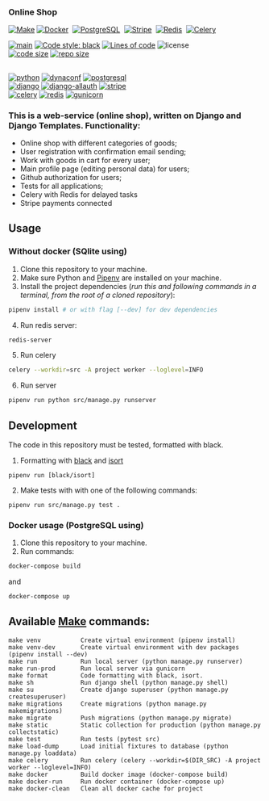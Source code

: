 ### Online Shop

[![Make](https://img.shields.io/badge/Make-%23008FBA.svg?style=for-the-badge&logo=gnu&logoColor=white)](https://www.gnu.org/software/make/)
[![Docker](https://img.shields.io/badge/docker-%230db7ed.svg?style=for-the-badge&logo=docker&logoColor=white)](https://www.docker.com/)&nbsp;
[![PostgreSQL](https://img.shields.io/badge/-PostgreSQL-blue?logo=postgresql&style=for-the-badge&logoColor=white)](https://postgresql.org)&nbsp;
[![Stripe](https://img.shields.io/badge/Stripe-626CD9?style=for-the-badge&logo=Stripe&logoColor=white)](https://stripe.com/)&nbsp;
[![Redis](https://img.shields.io/badge/redis-%23DD0031.svg?&style=for-the-badge&logo=redis&logoColor=white)](https://redis.io/)&nbsp;
[![Celery](https://img.shields.io/badge/celery-%2337814A.svg?&style=for-the-badge&logo=celery&logoColor=white)](https://docs.celeryq.dev/en/stable/)&nbsp;

[![main](https://github.com/swankyalex/Online-shop-django/actions/workflows/python-app.yml/badge.svg?branch=master)](https://github.com/swankyalex/Online-shop-django/actions)
[![Code style: black](https://img.shields.io/badge/code%20style-black-000000.svg)](https://github.com/psf/black)
[![Lines of code](https://img.shields.io/tokei/lines/github/swankyalex/Online-shop-django)](https://github.com/swankyalex/Online-shop-django/tree/master)
![license](https://img.shields.io/badge/license-Apache%202-blue)
<br>
[![code size](https://img.shields.io/github/languages/code-size/swankyalex/Online-shop-django)](./)
[![repo size](https://img.shields.io/github/repo-size/swankyalex/Online-shop-django)](./)
##
[![python](https://img.shields.io/github/pipenv/locked/python-version/swankyalex/Online-shop-django)](https://www.python.org/)
[![dynaconf](https://img.shields.io/github/pipenv/locked/dependency-version/swankyalex/Online-shop-django/dynaconf)](https://www.dynaconf.com/)
[![postgresql](https://img.shields.io/badge/PostgreSQL-15.1-blue)](https://postgresql.org)
<br>
[![django](https://img.shields.io/github/pipenv/locked/dependency-version/swankyalex/Online-shop-django/django)](https://www.djangoproject.com/)
[![django-allauth](https://img.shields.io/github/pipenv/locked/dependency-version/swankyalex/Online-shop-django/django-allauth)](https://django-allauth.readthedocs.io/en/latest/)
[![stripe](https://img.shields.io/github/pipenv/locked/dependency-version/swankyalex/Online-shop-django/stripe)](https://stripe.com/)
<br>
[![celery](https://img.shields.io/github/pipenv/locked/dependency-version/swankyalex/Online-shop-django/celery)](https://docs.celeryq.dev/en/stable/)
[![redis](https://img.shields.io/github/pipenv/locked/dependency-version/swankyalex/Online-shop-django/django-redis)](https://redis.io/)
[![gunicorn](https://img.shields.io/github/pipenv/locked/dependency-version/swankyalex/Online-shop-django/gunicorn)](https://gunicorn.org/)

### This is a web-service (online shop), written on Django and Django Templates. Functionality:
- Online shop with different categories of goods;
- User registration with confirmation email sending;
- Work with goods in cart for every user;
- Main profile page (editing personal data) for users;
- Github authorization for users;
- Tests for all applications;
- Celery with Redis for delayed tasks
- Stripe payments connected

## Usage
### Without docker (SQlite using)
1. Clone this repository to your machine.
2. Make sure Python and [Pipenv](https://pipenv.pypa.io/en/latest/) are installed on your machine.
3. Install the project dependencies (*run this and following commands in a terminal, from the root of a cloned repository*):
```sh
pipenv install # or with flag [--dev] for dev dependencies
```
4. Run redis server:
```sh
redis-server
```
5. Run celery
```sh
celery --workdir=src -A project worker --loglevel=INFO
```
6. Run server
```sh
pipenv run python src/manage.py runserver
```

## Development

The code in this repository must be tested, formatted with black.

1. Formatting with [black](https://black.readthedocs.io/en/stable/) and [isort](https://pycqa.github.io/isort/) 
```
pipenv run [black/isort]
```
2. Make tests with with one of the following commands:
```
pipenv run src/manage.py test .
```

### Docker usage (PostgreSQL using)
1. Clone this repository to your machine.
2. Run commands:
```sh
docker-compose build  
```
and
```sh
docker-compose up 
```

## Available [Make](https://www.gnu.org/software/make/) commands:

```
make venv           Сreate virtual environment (pipenv install)
make venv-dev       Сreate virtual environment with dev packages (pipenv install --dev)
make run            Run local server (python manage.py runserver)
make run-prod       Run local server via gunicorn
make format         Code formatting with black, isort.
make sh             Run django shell (python manage.py shell)
make su             Create django superuser (python manage.py createsuperuser)
make migrations     Create migrations (python manage.py makemigrations)
make migrate        Push migrations (python manage.py migrate)
make static         Static collection for production (python manage.py collectstatic)
make test           Run tests (pytest src)
make load-dump      Load initial fixtures to database (python manage.py loaddata)
make celery         Run celery (celery --workdir=$(DIR_SRC) -A project worker --loglevel=INFO)
make docker         Build docker image (docker-compose build)
make docker-run     Run docker container (docker-compose up)
make docker-clean   Clean all docker cache for project
```


